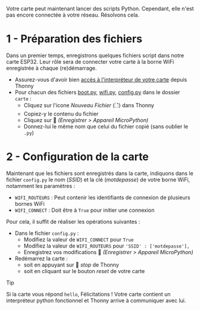 

Votre carte peut maintenant lancer des scripts Python. Cependant, elle n'est pas encore connectée à votre réseau. Résolvons cela.


# 1 - Préparation des fichiers
Dans un premier temps, enregistrons quelques fichiers script dans notre carte ESP32. Leur rôle sera de connecter votre carte à la borne WiFi enregistrée à chaque (re)démarrage.
- Assurez-vous d'avoir bien [accès à l'interpréteur de votre carte](-%20🚧%20GitHub/ESP32_libraries/doc/installation/1%20-%20MicroPython.md) depuis Thonny 
- Pour chacun des fichiers [boot.py](-%20🚧%20GitHub/ESP32_libraries/carte/boot.py), [wifi.py](-%20🚧%20GitHub/ESP32_libraries/carte/wifi.py), [config.py](-%20🚧%20GitHub/ESP32_libraries/carte/config.py) dans le dossier `carte` :
    - Cliquez sur l'icone *Nouveau Fichier* (🗋) dans Thonny
    - Copiez-y le contenu du fichier
    - Cliquez sur 💾 *(Enregistrer > Appareil MicroPython)*
    - Donnez-lui le même nom que celui du fichier copié (sans oublier le `.py`)


# 2 - Configuration de la carte
Maintenant que les fichiers sont enregistrés dans la carte, indiquons dans le fichier `config.py` le nom (*SSID*) et la clé (*motdepasse*) de votre borne WiFi, notamment les paramètres :
- `WIFI_ROUTEURS` : Peut contenir les identifiants de connexion de plusieurs bornes WiFi
- `WIFI_CONNECT` : Doit être à `True` pour initier une connexion

Pour cela, il suffit de réaliser les opérations suivantes :
- Dans le fichier `config.py` :
    - Modifiez la valeur de `WIFI_CONNECT` pour `True`
    - Modifiez la valeur de `WIFI_ROUTEURS` pour `'SSID' : ['motdepasse'],`
    - Enregistrez vos modifications 💾 *(Enregistrer > Appareil MicroPython)*
- Redémarrez la carte :
    - soit en appuyant sur 🛑 *stop* de Thonny
    - soit en cliquant sur le bouton *reset* de votre carte


> [!tip]
> Si la carte vous répond `hello`, Félicitations !
> Votre carte contient un interpréteur python fonctionnel et Thonny arrive à communiquer avec lui.